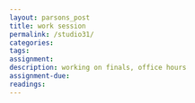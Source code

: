 ```yaml
---  
layout: parsons_post  
title: work session
permalink: /studio31/  
categories:   
tags:  
assignment: 
description: working on finals, office hours
assignment-due: 
readings: 
---  
```

